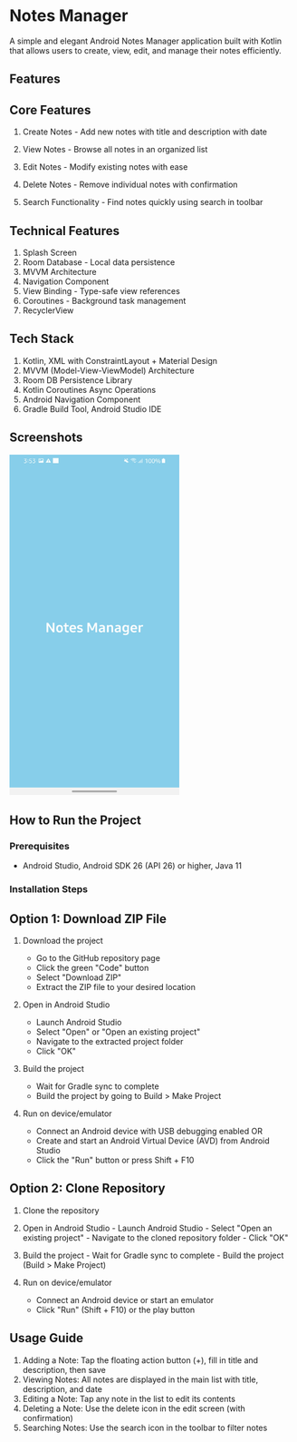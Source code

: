 # Notes Manager

A simple and elegant Android Notes Manager application built with Kotlin that allows users to create, view, edit, and manage their notes efficiently.

## Features
## Core Features
  1. Create Notes - Add new notes with title and description with date

  2. View Notes - Browse all notes in an organized list

  3. Edit Notes - Modify existing notes with ease

  4. Delete Notes - Remove individual notes with confirmation

  5. Search Functionality - Find notes quickly using search in toolbar

## Technical Features
  1. Splash Screen
  2. Room Database - Local data persistence
  3. MVVM Architecture
  4. Navigation Component
  5. View Binding - Type-safe view references
  6. Coroutines - Background task management
  7. RecyclerView

## Tech Stack
  1. Kotlin, XML with ConstraintLayout + Material Design
  2. MVVM (Model-View-ViewModel) Architecture
  3. Room DB Persistence Library
  4. Kotlin Coroutines Async Operations	
  5. Android Navigation Component
  6. Gradle Build Tool, Android Studio IDE

## Screenshots

<img src="https://github.com/Chandanaachandu/KotlinProject/blob/136530efe8ecf08b89ecce40ede0d0c7bdcd68b9/Splash_Screen.jpg" width="300" height="600" alt="Splash Screen" />

## How to Run the Project
### Prerequisites
- Android Studio, Android SDK 26 (API 26) or higher, Java 11

### Installation Steps
## Option 1: Download ZIP File
  1. Download the project
     - Go to the GitHub repository page
     - Click the green "Code" button
     - Select "Download ZIP"
     - Extract the ZIP file to your desired location

  2. Open in Android Studio
     - Launch Android Studio
     - Select "Open" or "Open an existing project"
     - Navigate to the extracted project folder
     - Click "OK"

  3. Build the project
     - Wait for Gradle sync to complete 
     - Build the project by going to Build > Make Project
     
  4. Run on device/emulator
     - Connect an Android device with USB debugging enabled OR
     - Create and start an Android Virtual Device (AVD) from Android Studio
     - Click the "Run" button or press Shift + F10
  
## Option 2: Clone Repository 
  1. Clone the repository
  
  2. Open in Android Studio
    - Launch Android Studio
    - Select "Open an existing project"
    - Navigate to the cloned repository folder
    - Click "OK"

  3. Build the project
    - Wait for Gradle sync to complete
    - Build the project (Build > Make Project)

  4. Run on device/emulator
     - Connect an Android device or start an emulator
     - Click "Run" (Shift + F10) or the play button

## Usage Guide
  1. Adding a Note: Tap the floating action button (+), fill in title and description, then save
  2. Viewing Notes: All notes are displayed in the main list with title, description, and date
  3. Editing a Note: Tap any note in the list to edit its contents
  4. Deleting a Note: Use the delete icon in the edit screen (with confirmation)
  5. Searching Notes: Use the search icon in the toolbar to filter notes
